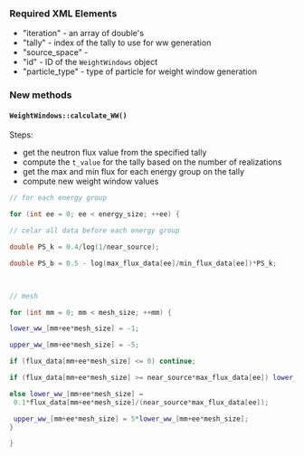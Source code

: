 ### Required XML Elements
  - "iteration" - an array of double's
  - "tally" - index of the tally to use for ww generation
  - "source_space" - 
  - "id" - ID of the `WeightWindows` object
  - "particle_type" - type of particle for weight window generation

### New methods

#### `WeightWindows::calculate_WW()`

Steps:
  - get the neutron flux value from the specified tally
  - compute the `t_value` for the tally based on the number of realizations
  - get the max and min flux for each energy group on the tally
  - compute new weight window values
```c++
// for each energy group

for (int ee = 0; ee < energy_size; ++ee) {

// celar all data before each energy group

double PS_k = 0.4/log(1/near_source);

double PS_b = 0.5 - log(max_flux_data[ee]/min_flux_data[ee])*PS_k;

  

// mesh

for (int mm = 0; mm < mesh_size; ++mm) {

lower_ww_[mm+ee*mesh_size] = -1;

upper_ww_[mm+ee*mesh_size] = -5;

if (flux_data[mm+ee*mesh_size] <= 0) continue;

if (flux_data[mm+ee*mesh_size] >= near_source*max_flux_data[ee]) lower_ww_[mm+ee*mesh_size] = log(flux_data[mm+ee*mesh_size]/min_flux_data[ee]) * PS_k + PS_b;

else lower_ww_[mm+ee*mesh_size] = 
 0.1*flux_data[mm+ee*mesh_size]/(near_source*max_flux_data[ee]);

 upper_ww_[mm+ee*mesh_size] = 5*lower_ww_[mm+ee*mesh_size];
}

}
```